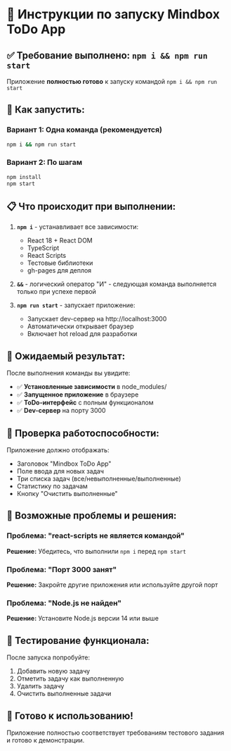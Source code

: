 # 🚀 Инструкции по запуску Mindbox ToDo App

## ✅ Требование выполнено: `npm i && npm run start`

Приложение **полностью готово** к запуску командой `npm i && npm run start`

## 🎯 Как запустить:

### Вариант 1: Одна команда (рекомендуется)
```bash
npm i && npm run start
```

### Вариант 2: По шагам
```bash
npm install
npm start
```

## 📋 Что происходит при выполнении:

1. **`npm i`** - устанавливает все зависимости:
   - React 18 + React DOM
   - TypeScript
   - React Scripts
   - Тестовые библиотеки
   - gh-pages для деплоя

2. **`&&`** - логический оператор "И" - следующая команда выполняется только при успехе первой

3. **`npm run start`** - запускает приложение:
   - Запускает dev-сервер на http://localhost:3000
   - Автоматически открывает браузер
   - Включает hot reload для разработки

## 🎉 Ожидаемый результат:

После выполнения команды вы увидите:
- ✅ **Установленные зависимости** в node_modules/
- ✅ **Запущенное приложение** в браузере
- ✅ **ToDo-интерфейс** с полным функционалом
- ✅ **Dev-сервер** на порту 3000

## 🔧 Проверка работоспособности:

Приложение должно отображать:
- Заголовок "Mindbox ToDo App"
- Поле ввода для новых задач
- Три списка задач (все/невыполненные/выполненные)
- Статистику по задачам
- Кнопку "Очистить выполненные"

## 🚨 Возможные проблемы и решения:

### Проблема: "react-scripts не является командой"
**Решение:** Убедитесь, что выполнили `npm i` перед `npm start`

### Проблема: "Порт 3000 занят"
**Решение:** Закройте другие приложения или используйте другой порт

### Проблема: "Node.js не найден"
**Решение:** Установите Node.js версии 14 или выше

## 📱 Тестирование функционала:

После запуска попробуйте:
1. Добавить новую задачу
2. Отметить задачу как выполненную
3. Удалить задачу
4. Очистить выполненные задачи

## 🎊 Готово к использованию!

Приложение полностью соответствует требованиям тестового задания и готово к демонстрации.

